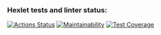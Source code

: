 ### Hexlet tests and linter status:

[![Actions Status](https://github.com/alexander-lozovsky/python-project-lvl3/workflows/hexlet-check/badge.svg)](https://github.com/alexander-lozovsky/python-project-lvl3/actions)
[![Maintainability](https://api.codeclimate.com/v1/badges/d1842dd77f57cbfc4f56/maintainability)](https://codeclimate.com/github/alexander-lozovsky/python-project-lvl3/maintainability)
[![Test Coverage](https://api.codeclimate.com/v1/badges/d1842dd77f57cbfc4f56/test_coverage)](https://codeclimate.com/github/alexander-lozovsky/python-project-lvl3/test_coverage)
